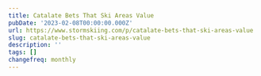 ```yaml
---
title: Catalate Bets That Ski Areas Value
pubDate: '2023-02-08T00:00:00.000Z'
url: https://www.stormskiing.com/p/catalate-bets-that-ski-areas-value
slug: catalate-bets-that-ski-areas-value
description: ''
tags: []
changefreq: monthly
---
```


<!-- Add post content below -->
